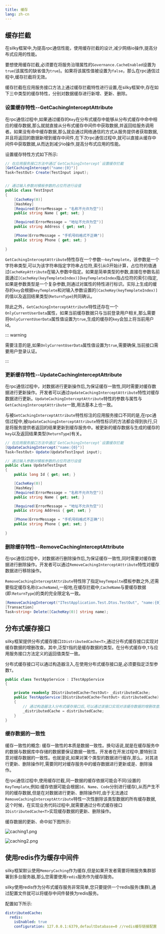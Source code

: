 ```yaml
---
title: 缓存
lang: zh-cn
---
```


## 缓存拦截

在silky框架中,为提高rpc通信性能，使用缓存拦截的设计,减少网络io操作,提高分布式应用的性能。

要想使用缓存拦截,必须要在将服务治理属性的`Governance.CacheEnabled`设置为`true`(该属性的缺省值为`true`)。如果将该属性值被设置为`false`，那么在rpc通信过程中,缓存拦截将无效。

缓存拦截在应用服务接口方法上通过缓存拦截特性进行设置,在silky框架中,存在如下三中类型的缓存特性，分别对数据缓存进行新增、更新、删除。

### 设置缓存特性--GetCachingInterceptAttribute

在rpc通信过程中,如果通过缓存的`Key`在分布式缓存中能够从分布式缓存中命中相应的缓存数据,那么就就直接从分布式缓存中间件中获取数据,并返回给服务调用者。如果没有命中缓存数据,那么就会通过网络通信的方式从服务提供者获取数据,并且将返回的数据新增到缓存中间件,在下次rpc通信过程中,就可以直接从缓存中间件中获取数据,从而达到减少io操作,提高分布式应用的性能。

设置缓存特性方式如下所示:

```csharp
// 在应用服务接口方法中通过`GetCachingIntercept`设置缓存拦截
[GetCachingIntercept("name:{0}")]
Task<TestOut> Create(TestInput input);


// 通过输入参数对模板参数的占位符进行设值 
public class TestInput  
{
    [CacheKey(0)] 
    [HashKey] 
    [Required(ErrorMessage = "名称不允许为空")]
    public string Name { get; set; }

    [Required(ErrorMessage = "地址不允许为空")]
    public string Address { get; set; }

    [Phone(ErrorMessage = "手机号码格式不正确")] 
    public string Phone { get; set; }
    
}
```
`GetCachingInterceptAttribute`特性存在一个参数--`keyTemplete`，该参数是一个字符串类型,可以为该字符串指定字符串占位符,索引从0开始计算，占位符的值通过`CacheKeyAttribute`在输入参数中指定。如果是简单类型的参数,直接在参数名前面通过`[CacheKey(keyTempleteIndex)]`(`keyTempleteIndex`指占位符的索引)指定,如果是参数类型是一个复杂参数,则通过对属性的特性进行标识。实际上生成的缓存的`key`会根据`keyTemplete`和对输入参数设置的`[CacheKey(keyTempleteIndex)]`的值以及返回结果类型(`ReturnType`)共同确认。

除此之外，`GetCachingInterceptAttribute`特性还存在一个`OnlyCurrentUserData`属性，如果当前缓存数据只与当前登录用户相关,那么需要将`OnlyCurrentUserData`属性值设置为`true`,生成的缓存的`key`会加上将当前用户id。

::: warning

需要注意的是,如果`OnlyCurrentUserData`属性值设置为`true`,需要确保,当前接口需要用户登录认证。

:::

### 更新缓存特性--UpdateCachingInterceptAttribute

在rpc通信过程中，对数据进行更新操作后,为保证缓存一致性,同时需要对缓存数据进行更新操作。开发者可以通过`UpdateCachingInterceptAttribute`特性对缓存数据进行更新。`UpdateCachingInterceptAttribute`特性的参数与属性与`GetCachingInterceptAttribute`一致,用法基本上也一致。

与被`GetCachingInterceptAttribute`特性标注的应用服务接口不同的是,在rpc通信过程中,被`UpdateCachingInterceptAttribute`特性标识的方法都会得到执行,只是将服务提供者返回的结果更新到缓存服务中。被更新的缓存数据与生成的缓存的`key`以及返回结果类型(`ReturnType`)有关。

```csharp
// 在应用服务接口方法中通过`GetCachingIntercept`设置缓存拦截
[UpdateCachingIntercept("name:{0}")]
Task<TestOut> Update(UpdateTestInput input);

// 通过输入参数对模板参数的占位符进行设值 
public class UpdateTestInput  
{
    public long Id { get; set; }

    [CacheKey(0)] 
    [HashKey] 
    [Required(ErrorMessage = "名称不允许为空")]
    public string Name { get; set; }

    [Required(ErrorMessage = "地址不允许为空")]
    public string Address { get; set; }

    [Phone(ErrorMessage = "手机号码格式不正确")] 
    public string Phone { get; set; }
    
}
```


### 删除缓存特性--RemoveCachingInterceptAttribute

在rpc通信过程中，对数据进行删除操作后,为保证缓存一致性,同时需要对缓存数据进行删除操作。开发者可以通过`RemoveCachingInterceptAttribute`特性对缓存数据进行移除操作。

`RemoveCachingInterceptAttribute`特性除了指定`keyTempalte`模板参数之外,还需要指定缓存名称(`CacheName`),一般地,在缓存拦截中,`CacheName`与要缓存数据(即:`ReturnType`)的类的完全限定名一致。

```csharp
[RemoveCachingIntercept("ITestApplication.Test.Dtos.TestOut", "name:{0}")]
[Transaction]
Task<string> Delete([CacheKey(0)] string name);
```

## 分布式缓存接口

silky框架提供分布式缓存接口`IDistributedCache<T>`,通过分布式缓存接口实现对缓存数据的增删改查。其中,泛型`T`指的是缓存数据的类型。在分布式缓存中,`T`与应用服务接口方法定义的返回值类型一致。

分布式缓存接口可以通过构造器注入,在使用分布式缓存接口是,必须要指定泛型参数`T`。

```csharp
public class TestAppService : ITestAppService
{

    private readonly IDistributedCache<TestOut> _distributedCache;
    public TestAppService(IDistributedCache<TestOut> distributedCache)  
    {
        // 通过构造器注入分布式缓存接口后,可以通过该接口实现对该缓存数据的增删改查。
        _distributedCache = distributedCache;
    }
}
```

### 缓存数据的一致性

缓存一致性的概念: 缓存一致性的本质是数据一致性。换句话说,就是在缓存服务中的数据与数据库中存储的数据要保证数据一致性。开发者在开发过程中,要特别注意对缓存数据的一致性。也就是说,如果对某个类型的数据进行缓存,那么，对其进行更新、删除操作时,需要同时对缓存服务中的缓存数据进行更新或是、删除操作。

在rpc通信过程中,使用缓存拦截,同一数据的缓存依据可能会不同(设置的`KeyTemplate`,例如:缓存依据可能会根据`Id`、`Name`、`Code`分别进行缓存),从而产生不同的缓存数据,但是在对数据进行更新、删除操作时,由于无法通过`RemoveCachingInterceptAttribute`特性一次性删除该类型数据的所有缓存数据,这个时候，在实现业务代码过程中,就需要通过分布式缓存接口`IDistributedCache<T>`实现缓存数据的更新、删除操作。

缓存数据的更新、命中如下图所示:

![caching1.png](/assets/imgs/caching1.png)

![caching2.png](/assets/imgs/caching2.png)

## 使用redis作为缓存中间件

silky框架默认使用`MemoryCaching`作为缓存,但是如果开发者需要将微服务集群部署到多台服务器,那么您需要使用`redis`服务作为缓存服务。

silky使用redis作为分布式缓存服务非常简单,您只要提供一个redis服务(集群),通过配置文件就可以将缓存中间件替换为redis服务。

配置如下所示:

```yml
distributedCache:
  redis:
    isEnabled: true
    configuration: 127.0.0.1:6379,defaultDatabase=0 //redis缓存链接配置
```